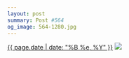 ```yaml
---
layout: post
summary: Post #564
og_image: 564-1280.jpg
---
```


<p>
  <time><a href="/564">{{ page.date | date: "%B %e, %Y" }}</a></time>
  <a href="/564"><img src="{{ site.assets_url }}/564-640.jpg" srcset="{{ site.assets_url }}/564-320.jpg 320w, {{ site.assets_url }}/564-640.jpg 640w, {{ site.assets_url }}/564-960.jpg 960w, {{ site.assets_url }}/564-1280.jpg 1280w" sizes="(min-width: 700px) 50vw, calc(100vw - 2rem)" /></a>
</p>
